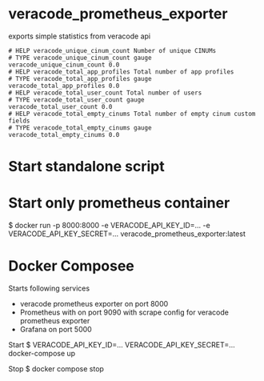 # veracode_prometheus_exporter
exports simple statistics from veracode api

```
# HELP veracode_unique_cinum_count Number of unique CINUMs
# TYPE veracode_unique_cinum_count gauge
veracode_unique_cinum_count 0.0
# HELP veracode_total_app_profiles Total number of app profiles
# TYPE veracode_total_app_profiles gauge
veracode_total_app_profiles 0.0
# HELP veracode_total_user_count Total number of users
# TYPE veracode_total_user_count gauge
veracode_total_user_count 0.0
# HELP veracode_total_empty_cinums Total number of empty cinum custom fields
# TYPE veracode_total_empty_cinums gauge
veracode_total_empty_cinums 0.0
```


# Start standalone script


# Start only prometheus container

$ docker run -p 8000:8000 -e VERACODE_API_KEY_ID=... -e VERACODE_API_KEY_SECRET=... veracode_prometheus_exporter:latest

# Docker Composee 

Starts following services 
- veracode prometheus exporter on port 8000
- Prometheus with on port 9090 with scrape config for veracode prometheus exporter
- Grafana on port 5000 

Start
$ VERACODE_API_KEY_ID=... VERACODE_API_KEY_SECRET=... docker-compose up 

Stop 
$ docker compose stop
